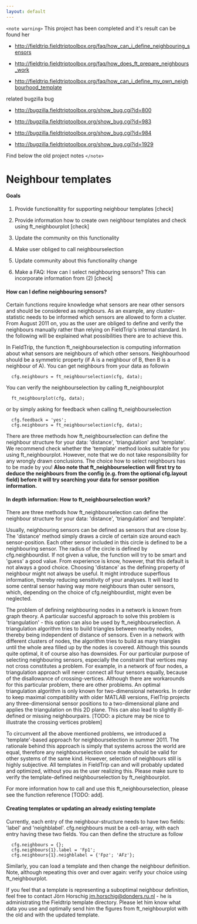 ```yaml
---
layout: default
---
```


`<note warning>`
This project has been completed and it's result can be found her

*  http://fieldtrip.fieldtriptoolbox.org/faq/how_can_i_define_neighbouring_sensors

*  http://fieldtrip.fieldtriptoolbox.org/faq/how_does_ft_prepare_neighbours_work

*  http://fieldtrip.fieldtriptoolbox.org/faq/how_can_i_define_my_own_neighbourhood_template

related bugzilla bug

*  http://bugzilla.fieldtriptoolbox.org/show_bug.cgi?id=800

*  http://bugzilla.fieldtriptoolbox.org/show_bug.cgi?id=983

*  http://bugzilla.fieldtriptoolbox.org/show_bug.cgi?id=984

*  http://bugzilla.fieldtriptoolbox.org/show_bug.cgi?id=1929

Find below the old project notes
`</note>`

# Neighbour templates

#### Goals

1) Provide functionaltity for supporting neighbour templates [check]

2) Provide information how to create own neighbour templates and check using ft_neighbourplot [check]

3) Update the community on this functionality

4) Make user obliged to call neighbourselection

5) Update community about this functionality change

6) Make a FAQ: How can I select neighbouring sensors? This can incorporate information from (2) [check]

#### How can I define neighbouring sensors?

Certain functions require knowledge what sensors are near other sensors and should be considered as neighbours. As an example, any cluster-statistic needs to be informed which sensors are allowed to form a cluster. From August 2011 on, you as the user are obliged to define and verify the neighbours manually rather than relying on FieldTrip's internal standard. In the following will be explained what possibilities there are to achieve this.

In FieldTrip, the function ft_neighbourselection is computing information about what sensors are neighbours of which other sensors. Neighbourhood should be a symmetric property (if A is a neighbour of B, then B is a neighbour of A). You can get neighbours from your data as followin

	  cfg.neighbours = ft_neighbourselection(cfg, data);

You can verify the neighbourselection by calling ft_neighbourplot

	  ft_neighbourplot(cfg, data);

or by simply asking for feedback when calling ft_neighbourselection

	  cfg.feedback = 'yes';
	  cfg.neighbours = ft_neighbourselection(cfg, data);

    
There are three methods how ft_neighbourselection can define the neighbour structure for your data: 'distance', 'triangulation' and 'template'. We recommend check whether the 'template' method looks suitable for you using ft_neighbourplot. However, note that we do not take responsibility for any wrongly drawn conclusions. The choice how to select neighbours has to be made by you!
__Also note that ft_neighbourselection will first try to deduce the neighbours from the config (e.g. from the optional cfg.layout field) before it will try searching your data for sensor position information.__

#### In depth information: How to ft_neighbourselection work?

There are three methods how ft_neighbourselection can define the neighbour structure for your data: 'distance', 'triangulation' and 'template'.

Usually, neighbouring sensors can be defined as sensors that are close by. The 'distance' method simply draws a circle of certain size around each sensor-position. Each other sensor included in this circle is defined to be a neighbouring sensor. The radius of the circle is defined by cfg.neighbourdist. If not given a value, the function will try to be smart and 'guess' a good value. From experience is know, however, that this default is not always a good choice. Choosing 'distance' as the defining property of neighbour might not always be useful. It might introduce superflous information, thereby reducing sensitivity of your analyses. It will lead to some central sensor having way more neighbours than outer sensors, which, depending on the choice of cfg.neighbourdist, might even be neglected. 

The problem of defining neighbouring nodes in a network is known from graph theory. A particular succesful approach to solve this problem is 'triangulation' - this option can also be used by ft_neighbourselection. A triangulation algorithm tries to build triangles between nearby nodes, thereby being independent of distance of sensors. Even in a network with different clusters of nodes, the algorithm tries to build as many triangles until the whole area filled up by the nodes is covered. Although this sounds quite optimal, it of course also has downsides. For our particular purpose of selecting neighbouring sensors, especially the constraint that vertices may not cross constitutes a problem. For example, in a network of four nodes, a triangulation approach will never connect all four sensors equally, because of the disallowance of crossing-vertices. Although there are workarounds for this particular problem, there are other problems. An optimal triangulation algorithm is only known for two-dimensional networks. In order to keep maximal compatibility with older MATLAB versions, FielTrip projects any three-dimensional sensor positions to a two-dimensional plane and applies the triangulation on this 2D plane. This can also lead to slightly ill-defined or missing neighbourpairs.
[TODO: a picture may be nice to illustrate the crossing vertices problem]

To circumvent all the above mentioned problems, we introduced a 'template'-based approach for neighbourselection in summer 2011. The rationale behind this approach is simply that systems across the world are equal, therefore any neighbourselection once made should be valid for other systems of the same kind. However, selection of neighbours still is highly subjective. All templates in FieldTrip can and will probably updated and optimized, without you as the user realizing this. Please make sure to verify the template-defined neighbourselection by ft_neighbourplot.

For more information how to call and use this ft_neighbourselection, please see the function reference [TODO: add].

#### Creating templates or updating an already existing template

Currently, each entry of the neighbour-structure needs to have two fields: 'label' and 'neighblabel'. cfg.neighbours must be a cell-array, with each entry having these two fields. You can then define the structure as follow

	  cfg.neighbours = {};
	  cfg.neighbours{1}.label = 'Fp1';
	  cfg.neighbours{1}.neighblabel = {'Fpz'; 'AFz'};

Similarly, you can load a template and then change the neighbour definition. Note, although repeating this over and over again: verify your choice using ft_neighbourplot. 

If you feel that a template is representing a suboptimal neighbour definition, feel free to contact Jörn Horschig jm.horschig@donders.ru.nl - he is administrating the Fieldtrip template directory. Please let him know what data you use and optimally send him the figures from ft_neighbourplot with the old and with the updated template.
    

